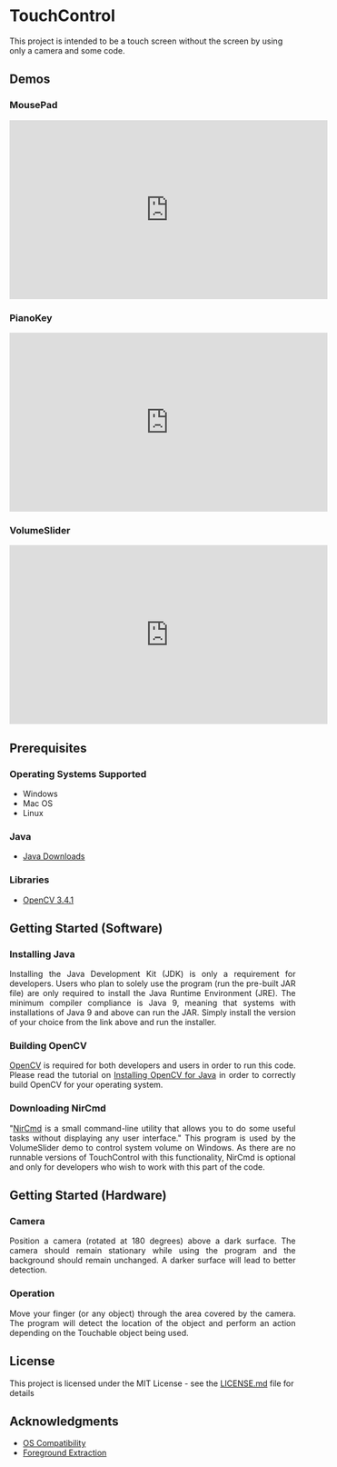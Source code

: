 # TouchControl
This project is intended to be a touch screen without the screen by using only a camera and some code.

## Demos
### MousePad

<iframe width="560" height="315" src="https://www.youtube.com/embed/2-ApniOaKHs?rel=0" frameborder="0" allow="autoplay; encrypted-media" allowfullscreen></iframe>

### PianoKey

<iframe width="560" height="315" src="https://www.youtube.com/embed/-dA1ajjv6EE?rel=0" frameborder="0" allow="autoplay; encrypted-media" allowfullscreen></iframe>

### VolumeSlider

<iframe width="560" height="315" src="https://www.youtube.com/embed/Fd5ODeewL9c?rel=0" frameborder="0" allow="autoplay; encrypted-media" allowfullscreen></iframe>

## Prerequisites

### Operating Systems Supported
* Windows
* Mac OS
* Linux

### Java
* [Java Downloads](http://www.oracle.com/technetwork/java/javase/downloads/index.html)

### Libraries
* [OpenCV 3.4.1](https://opencv.org/releases.html)

## Getting Started (Software)

### Installing Java
<p align="justify">
Installing the Java Development Kit (JDK) is only a requirement for developers. Users who plan to solely use the program (run the pre-built JAR file) are only required to install the Java Runtime Environment (JRE). The minimum compiler compliance is Java 9, meaning that systems with installations of Java 9 and above can run the JAR. Simply install the version of your choice from the link above and run the installer.
</p>

### Building OpenCV
<p align="justify">
<a href="https://opencv.org/">OpenCV</a> is required for both developers and users in order to run this code. Please read the tutorial on <a href="https://github.com/opencv-java/opencv-java-tutorials/blob/master/docs/source/01-installing-opencv-for-java.rst">Installing OpenCV for Java</a> in order to correctly build OpenCV for your operating system.
</p>

### Downloading NirCmd
<p align="justify">
"<a href="http://www.nirsoft.net/utils/nircmd.html">NirCmd</a> is a small command-line utility that allows you to do some useful tasks without displaying any user interface." This program is used by the VolumeSlider demo to control system volume on Windows. As there are no runnable versions of TouchControl with this functionality, NirCmd is optional and only for developers who wish to work with this part of the code.
</p>

## Getting Started (Hardware)

### Camera
<p align="justify">
Position a camera (rotated at 180 degrees) above a dark surface. The camera should remain stationary while using the program and the background should remain unchanged. A darker surface will lead to better detection.
</p>

### Operation
<p align="justify">
Move your finger (or any object) through the area covered by the camera. The program will detect the location of the object and perform an action depending on the Touchable object being used.
</p>

## License
This project is licensed under the MIT License - see the [LICENSE.md](LICENSE.md) file for details

## Acknowledgments
* [OS Compatibility](https://stackoverflow.com/a/18780559)
* [Foreground Extraction](https://stackoverflow.com/a/27036614)
